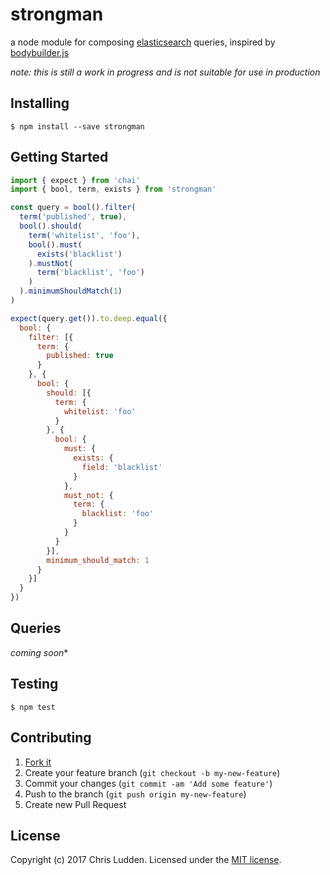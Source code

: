 # strongman
a node module for composing [elasticsearch](https://www.elastic.co/guide/en/elasticsearch/reference/current/query-dsl.html) queries, inspired by [bodybuilder.js](https://github.com/danpaz/bodybuilder)

*note: this is still a work in progress and is not suitable for use in production*

## Installing
```shell
$ npm install --save strongman
```

## Getting Started
```javascript
import { expect } from 'chai'
import { bool, term, exists } from 'strongman'

const query = bool().filter(
  term('published', true),
  bool().should(
    term('whitelist', 'foo'),
    bool().must(
      exists('blacklist')
    ).mustNot(
      term('blacklist', 'foo')
    )
  ).minimumShouldMatch(1)
)

expect(query.get()).to.deep.equal({
  bool: {
    filter: [{
      term: {
        published: true
      }
    }, {
      bool: {
        should: [{
          term: {
            whitelist: 'foo'
          }
        }, {
          bool: {
            must: {
              exists: {
                field: 'blacklist'
              }
            },
            must_not: {
              term: {
                blacklist: 'foo'
              }
            }
          }
        }],
        minimum_should_match: 1
      }
    }]
  }
})
```

## Queries
*coming soon**

## Testing
```shell
$ npm test
```

## Contributing
1. [Fork it](https://github.com/cludden/strongman/fork)
2. Create your feature branch (`git checkout -b my-new-feature`)
3. Commit your changes (`git commit -am 'Add some feature'`)
4. Push to the branch (`git push origin my-new-feature`)
5. Create new Pull Request

## License
Copyright (c) 2017 Chris Ludden.
Licensed under the [MIT license](LICENSE.md).
